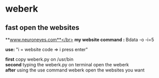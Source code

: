 # weberk
## fast open the websites

**www.neuroneyes.com**</br>
**my website command :** Bdata -o -i=5

**use:** "i = website code => i press enter" </br>

**first**  copy weberk.py on /usr/bin </br>
**second**  typing the weberk.py on terminal open the weberk </br>
**after** using the use command weberk open the websites you want
